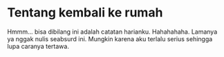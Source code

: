 # Tentang kembali ke rumah

Hmmm... bisa dibilang ini adalah catatan harianku. Hahahahaha. Lamanya ya nggak nulis seabsurd ini. Mungkin karena aku terlalu serius sehingga lupa caranya tertawa.